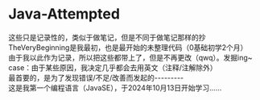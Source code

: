 # Java-Attempted

这些只是记录性的，类似于做笔记，但是不同于做笔记那样的抄\
TheVeryBeginning是我最初，也是最开始的未整理代码（0基础初学2个月）\
由于我以此作为记录，所以把这些都带上了，但是不再更改（qwq）。发掘ing~\
case：由于某些原因，我决定几乎都会去用英文（注释/注解除外）\
最首要的，是为了发现错误/不足/改善而发起的---------\
这是我第一个编程语言（JavaSE），于2024年10月13日开始学习......